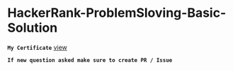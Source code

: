 # HackerRank-ProblemSloving-Basic-Solution
**`My Certificate`** <a href="https://www.hackerrank.com/certificates/2c76336a918f">view</a>

**`If new question asked make sure to create PR / Issue`**
